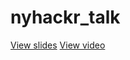 # nyhackr_talk

[View slides](https://raw.githack.com/ljanda/nyhackr_talk_2019_09_19/master/ny_hackr_talk_2019_09_19.html)
[View video](https://www.youtube.com/watch?v=yrZS8mGL-2E)
